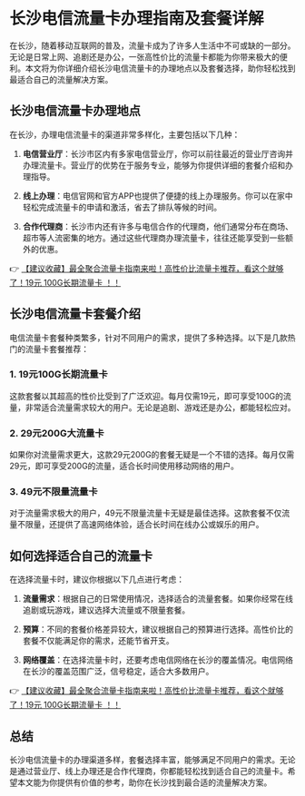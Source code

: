 # 长沙电信流量卡办理指南及套餐详解

在长沙，随着移动互联网的普及，流量卡成为了许多人生活中不可或缺的一部分。无论是日常上网、追剧还是办公，一张高性价比的流量卡都能为你带来极大的便利。本文将为你详细介绍长沙电信流量卡的办理地点以及套餐选择，助你轻松找到最适合自己的流量解决方案。

## 长沙电信流量卡办理地点

在长沙，办理电信流量卡的渠道非常多样化，主要包括以下几种：

1. **电信营业厅**：长沙市区内有多家电信营业厅，你可以前往最近的营业厅咨询并办理流量卡。营业厅的优势在于服务专业，能够为你提供详细的套餐介绍和办理指导。

2. **线上办理**：电信官网和官方APP也提供了便捷的线上办理服务。你可以在家中轻松完成流量卡的申请和激活，省去了排队等候的时间。

3. **合作代理商**：长沙市内还有许多与电信合作的代理商，他们通常分布在商场、超市等人流密集的地方。通过这些代理商办理流量卡，往往还能享受到一些额外的优惠。

👉 [【建议收藏】最全聚合流量卡指南来啦！高性价比流量卡推荐，看这个就够了！19元 100G长期流量卡 ！！](https://bit.ly/Liuliangka)

## 长沙电信流量卡套餐介绍

电信流量卡套餐种类繁多，针对不同用户的需求，提供了多种选择。以下是几款热门的流量卡套餐推荐：

### 1. **19元100G长期流量卡**
这款套餐以其超高的性价比受到了广泛欢迎。每月仅需19元，即可享受100G的流量，非常适合流量需求较大的用户。无论是追剧、游戏还是办公，都能轻松应对。

### 2. **29元200G大流量卡**
如果你对流量需求更大，这款29元200G的套餐无疑是一个不错的选择。每月仅需29元，即可享受200G的流量，适合长时间使用移动网络的用户。

### 3. **49元不限量流量卡**
对于流量需求极大的用户，49元不限量流量卡无疑是最佳选择。这款套餐不仅流量不限量，还提供了高速网络体验，适合长时间在线办公或娱乐的用户。

## 如何选择适合自己的流量卡

在选择流量卡时，建议你根据以下几点进行考虑：

1. **流量需求**：根据自己的日常使用情况，选择适合的流量套餐。如果你经常在线追剧或玩游戏，建议选择大流量或不限量套餐。

2. **预算**：不同的套餐价格差异较大，建议根据自己的预算进行选择。高性价比的套餐不仅能满足你的需求，还能节省开支。

3. **网络覆盖**：在选择流量卡时，还要考虑电信网络在长沙的覆盖情况。电信网络在长沙的覆盖范围广泛，信号稳定，适合大多数用户。

👉 [【建议收藏】最全聚合流量卡指南来啦！高性价比流量卡推荐，看这个就够了！19元 100G长期流量卡 ！！](https://bit.ly/Liuliangka)

## 总结

长沙电信流量卡的办理渠道多样，套餐选择丰富，能够满足不同用户的需求。无论是通过营业厅、线上办理还是合作代理商，你都能轻松找到适合自己的流量卡。希望本文能为你提供有价值的参考，助你在长沙找到最合适的流量解决方案。